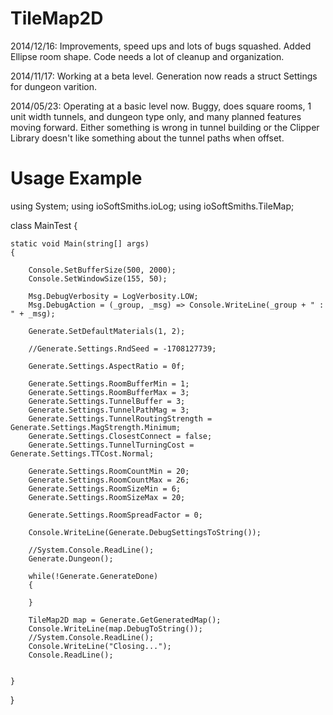 TileMap2D
=====

2014/12/16:
Improvements, speed ups and lots of bugs squashed.  Added Ellipse room shape.  Code needs a lot of cleanup and organization.

2014/11/17:
Working at a beta level.  Generation now reads a struct Settings for dungeon varition.

2014/05/23:
Operating at a basic level now.  Buggy, does square rooms, 1 unit width tunnels, and dungeon type only, and many planned features moving forward.  Either something is wrong in tunnel building or the Clipper Library doesn't like something about the tunnel paths when offset.


Usage Example
===

using System;
using ioSoftSmiths.ioLog;
using ioSoftSmiths.TileMap;

class MainTest
{

    static void Main(string[] args)
    {

        Console.SetBufferSize(500, 2000);
        Console.SetWindowSize(155, 50);

        Msg.DebugVerbosity = LogVerbosity.LOW;
        Msg.DebugAction = (_group, _msg) => Console.WriteLine(_group + " : " + _msg);

        Generate.SetDefaultMaterials(1, 2);

        //Generate.Settings.RndSeed = -1708127739;

        Generate.Settings.AspectRatio = 0f;

        Generate.Settings.RoomBufferMin = 1;
        Generate.Settings.RoomBufferMax = 3;
        Generate.Settings.TunnelBuffer = 3;
        Generate.Settings.TunnelPathMag = 3;
        Generate.Settings.TunnelRoutingStrength = Generate.Settings.MagStrength.Minimum;
        Generate.Settings.ClosestConnect = false;
        Generate.Settings.TunnelTurningCost = Generate.Settings.TTCost.Normal;

        Generate.Settings.RoomCountMin = 20;
        Generate.Settings.RoomCountMax = 26;
        Generate.Settings.RoomSizeMin = 6;
        Generate.Settings.RoomSizeMax = 20;

        Generate.Settings.RoomSpreadFactor = 0;

        Console.WriteLine(Generate.DebugSettingsToString());

        //System.Console.ReadLine();
        Generate.Dungeon();
            
        while(!Generate.GenerateDone)
        {
                
        }

        TileMap2D map = Generate.GetGeneratedMap();
        Console.WriteLine(map.DebugToString());
        //System.Console.ReadLine();
        Console.WriteLine("Closing...");
        Console.ReadLine();


    }
}

